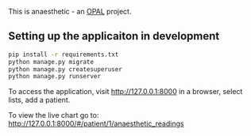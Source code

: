 This is anaesthetic - an [OPAL](https://github.com/openhealthcare/opal) project.

## Setting up the applicaiton in development

```bash
pip install -r requirements.txt
python manage.py migrate
python manage.py createsuperuser
python manage.py runserver
```

To access the application, visit http://127.0.0.1:8000 in a browser, select lists, add a patient.


To view the live chart go to: http://127.0.0.1:8000/#/patient/1/anaesthetic_readings
